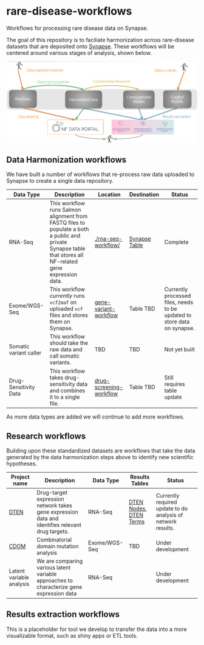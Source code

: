 # rare-disease-workflows
Workflows for processing rare disease data on Synapse.

The goal of this repository is to faciliate harmonization across rare-disease datasets that are deposited onto [Synapse](http://synapse.org). These workflows will be centered around various stages of analysis, shown below.

![Alt text](doc/workflowCats.png?raw=true "Workflows")

## Data Harmonization workflows
We have built a number of workflows that re-process raw data uploaded to Synapse to create a single data repository.

| Data Type | Description | Location | Destination | Status
| --- | --- | --- | --- | --- | 
| RNA-Seq | This workflow runs Salmon alignment from FASTQ files to populate a both a public and private Synapse table that stores all NF-related gene expression data. | [./rna-seq-workflow/](rna-seq-workflow) | [Synapse Table]() | Complete 
| Exome/WGS-Seq | This workflow *currently* runs `vcf2maf` on uploaded `vcf` files and stores them on Synapse.  | [gene-variant-workflow](gene-variant-workflow) | Table TBD | Currently processed files, needs to be updated to store data on synapse.|
| Somatic variant caller | This workflow should take the raw data and call somatic variants. | TBD | TBD | Not yet built|
| Drug-Sensitivity Data | This workflow takes drug-sensitivity data and combines it to a single file. | [drug-screening-workflow](drug-screening-workflow) | Table TBD | Still requires table update |

As more data types are added we will continue to add more workflows. 

## Research workflows
Building upon these standardized datasets are workflows that take the data generated by the data harmonization steps above to identify new scientific hypotheses.

| Project name | Description | Data Type | Results Tables | Status | 
| --- | --- | --- | --- | --- |
| [DTEN](http://github.org/sage-bionetworks/dten) | Drug-target expression network takes gene expression data and identifies relevant drug targets. | RNA-Seq | [DTEN Nodes](https://www.synapse.org/#!Synapse:syn18779013/tables/), [DTEN Terms]() |Currently required update to do analysis of network results. |
| [CDOM](https://github.com/aabaker99/cdom) | Combinatorial domain mutation analysis | Exome/WGS-Seq | TBD | Under development | 
| Latent variable analysis | We are comparing various latent variable approaches to characterize gene expression data | RNA-Seq || Under development |


## Results extraction workflows
This  is a placeholder for tool we develop to transfer the data into a more visualizable format, such as shiny apps or ETL tools.

